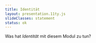 ```yaml
---
title: Identität
layout: presentation.11ty.js
slideClasses: statement
status: ok
---
```


Was hat *Identität* mit diesem Modul zu tun?


